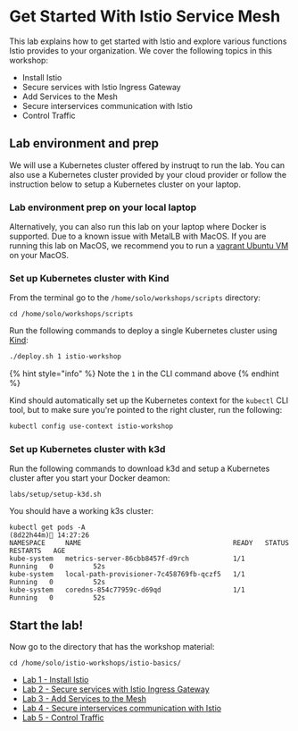 # Get Started With Istio Service Mesh

This lab explains how to get started with Istio and explore various functions Istio provides to your organization. We cover the following topics in this workshop:

* Install Istio
* Secure services with Istio Ingress Gateway
* Add Services to the Mesh
* Secure interservices communication with Istio
* Control Traffic

## Lab environment and prep

We will use a Kubernetes cluster offered by instruqt to run the lab. You can also use a Kubernetes cluster provided by your cloud provider or follow the instruction below to setup a Kubernetes cluster on your laptop.

### Lab environment prep on your local laptop

Alternatively, you can also run this lab on your laptop where Docker is supported. Due to a known issue with MetalLB with MacOS. If you are running this lab on MacOS, we recommend you to run a [vagrant Ubuntu VM](https://github.com/solo-io/workshops/blob/master/VAGRANT.md) on your MacOS.

### Set up Kubernetes cluster with Kind

From the terminal go to the `/home/solo/workshops/scripts` directory:

```text
cd /home/solo/workshops/scripts
```

Run the following commands to deploy a single Kubernetes cluster using [Kind](https://kind.sigs.k8s.io/):

```bash
./deploy.sh 1 istio-workshop
```

{% hint style="info" %}
Note the `1` in the CLI command above
{% endhint %}

Kind should automatically set up the Kubernetes context for the `kubectl` CLI tool, but to make sure you're pointed to the right cluster, run the following:

```bash
kubectl config use-context istio-workshop
```

### Set up Kubernetes cluster with k3d

Run the following commands to download k3d and setup a Kubernetes cluster after you start your Docker deamon:

```text
labs/setup/setup-k3d.sh
```

You should have a working k3s cluster:

```text
kubectl get pods -A                                                     (8d22h44m) 14:27:26
NAMESPACE     NAME                                      READY   STATUS    RESTARTS   AGE
kube-system   metrics-server-86cbb8457f-d9rch           1/1     Running   0          52s
kube-system   local-path-provisioner-7c458769fb-qczf5   1/1     Running   0          52s
kube-system   coredns-854c77959c-d69qd                  1/1     Running   0          52s
```

## Start the lab!

Now go to the directory that has the workshop material:

```text
cd /home/solo/istio-workshops/istio-basics/
```

* [Lab 1 - Install Istio](01-install-istio.md)
* [Lab 2 - Secure services with Istio Ingress Gateway](02-secure-service-ingress.md)
* [Lab 3 - Add Services to the Mesh](03-add-services-to-mesh.md)
* [Lab 4 - Secure interservices communication with Istio](04-secure-services-with-istio.md)
* [Lab 5 - Control Traffic](05-control-traffic.md)

